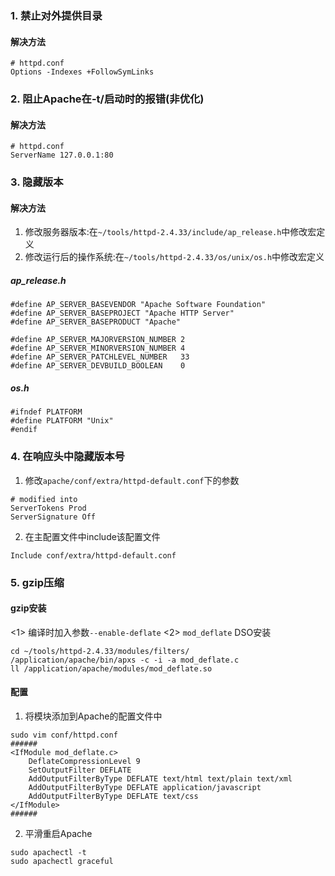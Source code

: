### 1. 禁止对外提供目录
#### 解决方法
```
# httpd.conf
Options -Indexes +FollowSymLinks
```

### 2. 阻止Apache在-t/启动时的报错(非优化)
#### 解决方法
```
# httpd.conf
ServerName 127.0.0.1:80
```
### 3. 隐藏版本
#### 解决方法
1. 修改服务器版本:在`~/tools/httpd-2.4.33/include/ap_release.h`中修改宏定义
2. 修改运行后的操作系统:在`~/tools/httpd-2.4.33/os/unix/os.h`中修改宏定义
##### ap_release.h
```
#define AP_SERVER_BASEVENDOR "Apache Software Foundation"
#define AP_SERVER_BASEPROJECT "Apache HTTP Server"
#define AP_SERVER_BASEPRODUCT "Apache"

#define AP_SERVER_MAJORVERSION_NUMBER 2
#define AP_SERVER_MINORVERSION_NUMBER 4
#define AP_SERVER_PATCHLEVEL_NUMBER   33
#define AP_SERVER_DEVBUILD_BOOLEAN    0
```
##### os.h
```
#ifndef PLATFORM
#define PLATFORM "Unix"
#endif
```
### 4. 在响应头中隐藏版本号
1. 修改`apache/conf/extra/httpd-default.conf`下的参数
```
# modified into
ServerTokens Prod
ServerSignature Off
```
2. 在主配置文件中include该配置文件
```
Include conf/extra/httpd-default.conf
```

### 5. gzip压缩
#### gzip安装
<1> 编译时加入参数`--enable-deflate`
<2> `mod_deflate` DSO安装
```
cd ~/tools/httpd-2.4.33/modules/filters/
/application/apache/bin/apxs -c -i -a mod_deflate.c
ll /application/apache/modules/mod_deflate.so
```
#### 配置
1. 将模块添加到Apache的配置文件中
```
sudo vim conf/httpd.conf 
######
<IfModule mod_deflate.c>
	DeflateCompressionLevel 9
	SetOutputFilter DEFLATE
	AddOutputFilterByType DEFLATE text/html text/plain text/xml
	AddOutputFilterByType DEFLATE application/javascript
	AddOutputFilterByType DEFLATE text/css
</IfModule>
######
```
2. 平滑重启Apache
```
sudo apachectl -t
sudo apachectl graceful
```
